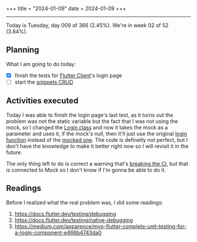 +++
title = "2024-01-09"
date = 2024-01-09
+++

---

Today is Tuesday, day 009 of 366 (2.45%). We're in week 02 of 52 (3.84%).

## Planning

What I am going to do today:

- [x] finish the tests for [Flutter Client](https://github.com/OmnicodeSolutions/luisa_drf_flutter_client/issues/1)'s login page
- [ ] start the [snippets CRUD](https://github.com/OmnicodeSolutions/luisa_drf_flutter_client/issues/2)

## Activities executed

Today I was able to finish the login page's last test, as it turns out the problem was not the static variable but the fact that I was not using the mock, so I changed the [Login class]() and now it takes the mock as a parameter and uses it, if the mock's null, then it'll just use the original [login function]() instead of the [mocked one](). The code is definetly not perfect, but I don't have the knowledge to make it better right now so I will revisit it in the future.

The only thing left to do is correct a warning that's [breaking the CI](), but that is connected to Mock so I don't know if I'm gonna be able to do it.

## Readings

Before I realized what the real problem was, I did some readings:

1. https://docs.flutter.dev/testing/debugging
2. https://docs.flutter.dev/testing/native-debugging
3. https://medium.com/apparence/mvp-flutter-complete-unit-testing-for-a-login-component-e466b4743da0
